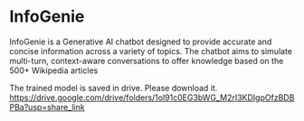 # InfoGenie
InfoGenie is a Generative AI chatbot designed to provide accurate and concise information across a variety of topics. The chatbot aims to simulate multi-turn, context-aware conversations to offer knowledge based on the 500+ Wikipedia articles 


The trained model is saved in drive. Please download it.
https://drive.google.com/drive/folders/1ol91c0EG3bWG_M2rI3KDIgpOfzBDBPBa?usp=share_link
